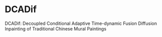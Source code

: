 # DCADif
DCADif: Decoupled Conditional Adaptive Time-dynamic Fusion Diffusion Inpainting of Traditional Chinese Mural Paintings
